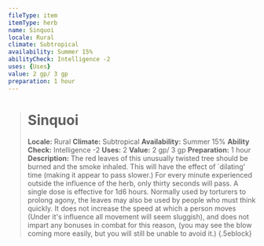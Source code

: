 ```yaml
---
fileType: item
itemType: herb
name: Sinquoi
locale: Rural
climate: Subtropical
availability: Summer 15%
abilityCheck: Intelligence -2
uses: {Uses}
value: 2 gp/ 3 gp
preparation: 1 hour
---
```

>#  Sinquoi
>
> **Locale:** Rural
> **Climate:** Subtropical
> **Availability:** Summer 15%
> **Ability Check:** Intelligence -2
> **Uses:** 2
> **Value:** 2 gp/ 3 gp
> **Preparation:** 1 hour
> **Description:** The red leaves of this unusually twisted tree should be burned and the smoke inhaled. This will have the effect of `dilating' time (making it appear to pass slower.) For every minute experienced outside the influence of the herb, only thirty seconds will pass. A single dose is effective for 1d6 hours. Normally used by torturers to prolong agony, the leaves may also be used by  people who must think quickly. It does not increase the speed at which a person moves (Under it's influence all movement will seem sluggish), and does not impart any bonuses in combat for this reason, (you may see the blow coming more easily, but you will still be unable to avoid it.)
{.5eblock}

